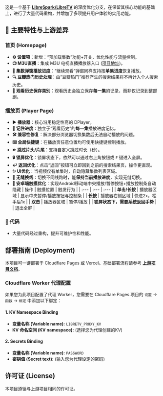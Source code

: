 这是一个基于 [**LibreSpark/LibreTV**](https://github.com/LibreSpark/LibreTV) 的深度优化分支，在保留其核心功能的基础上，进行了大量代码重构，并增加了多项提升用户体验的实用功能。

## 🚀 主要特性与上游差异

### 首页 (Homepage)

- **⚙️ 设置项**：新增：“预加载集数”功能+开关，优化性能与流量控制。
- **📺 M3U直播**：集成 M3U 电视直播播放器入口 ([项目地址](https://github.com/sjnhnp/m3u-player))。
- **🏡 集数弹窗播放进度**：“继续观看”弹窗同样支持按**单集进度**恢复播放。
- **🔍 豆瓣热门历史处理**：由“豆瓣热门”推荐产生的搜索结果将不再计入个人搜索历史。
- **📖 观看历史保存类别**：观看历史会独立保存**每一集**的记录，而非仅记录到整部剧。

### 播放页 (Player Page)

- **▶️ 播放器**：核心沿用稳定性高的 DPlayer。
- **🧠 记住进度**：独立于“观看历史”的**每一集**播放进度记忆。
- **🛠️ 兼容性修复**：解决部分浏览器切换集数后无法自动播放的问题。
- **⌨️ 全局快捷键**：在播放页任意位置均可使用快捷键控制播放。
- **⏩ 跳过片头/片尾**：支持自定义跳过时长（秒）。
- **🔒 锁屏优化**：锁屏状态下，依然可以通过右上角按钮或 `F` 键进入全屏。
- **↩️ 返回优化**：点击“返回”按钮可立即回到之前的搜索结果页，操作更直观。
- **✨ UI优化**：当视频仅有单集时，自动隐藏集数列表区域。
- **🔀 无缝换线**：切换不同线路时，能**保持当前播放进度**，实现无缝切换。
- **📱 安卓端触摸优化**：实现Android移动端中央播放/暂停按钮+播放控制条自动隐藏
    | 操作 | 触摸位置 | 触发行为 |
    | :--- | :--- | :--- |
    | **单击/长按** | 播放器区域 | 显示中央暂停/播放按钮与控制条 |
    | **长按** | 播放器右侧区域 | 快进2x，松手后1x |
    | **双击** | 播放器区域 | 暂停/播放 |
    | **锁屏状态下，需要系统返回手势** |  | 退出全屏 |

### 🔧 代码
- 大量代码经过重构，提升可维护性和性能。

## 部署指南 (Deployment)

本项目可一键部署于 Cloudflare Pages 或 Vercel。基础部署流程请参考 [**上游项目文档**](https://github.com/LibreSpark/LibreTV)。

### Cloudflare Worker 代理配置

如果您为此项目配置了代理 Worker，您需要在 Cloudflare Pages 项目的 `设置` -> `函数` -> `绑定` 中添加以下绑定：

#### 1. KV Namespace Binding
- **变量名称 (Variable name):** `LIBRETV_PROXY_KV`
- **KV 命名空间 (KV namespace):** (选择您为代理创建的KV)

#### 2. Secrets Binding
- **变量名称 (Variable name):** `PASSWORD`
- **密钥值 (Secret text):** (输入您为代理设定的密码)

## 许可证 (License)

本项目遵循与上游项目相同的许可证。